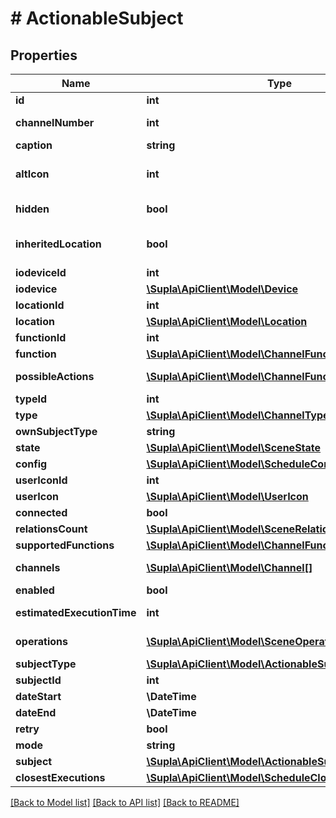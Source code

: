 # # ActionableSubject

## Properties

Name | Type | Description | Notes
------------ | ------------- | ------------- | -------------
**id** | **int** | Identifier | [optional]
**channelNumber** | **int** | Channel ordinal number in its IO Device | [optional]
**caption** | **string** | Caption | [optional]
**altIcon** | **int** | Chosen alternative icon idenifier. Should not be greater than the &#x60;function.maxAlternativeIconIndex&#x60;. | [optional]
**hidden** | **bool** | Whether this scene is shown on client apps or not | [optional]
**inheritedLocation** | **bool** | Whether this channel inherits its IO Device&#39;s location (&#x60;true&#x60;) or not (&#x60;false&#x60;) | [optional]
**iodeviceId** | **int** |  | [optional]
**iodevice** | [**\Supla\ApiClient\Model\Device**](Device.md) |  | [optional]
**locationId** | **int** |  | [optional]
**location** | [**\Supla\ApiClient\Model\Location**](Location.md) |  | [optional]
**functionId** | **int** |  | [optional]
**function** | [**\Supla\ApiClient\Model\ChannelFunction**](ChannelFunction.md) |  | [optional]
**possibleActions** | [**\Supla\ApiClient\Model\ChannelFunctionAction[]**](ChannelFunctionAction.md) | What action can you execute on this subject? | [optional]
**typeId** | **int** |  | [optional]
**type** | [**\Supla\ApiClient\Model\ChannelType**](ChannelType.md) |  | [optional]
**ownSubjectType** | **string** |  | [optional]
**state** | [**\Supla\ApiClient\Model\SceneState**](SceneState.md) |  | [optional]
**config** | [**\Supla\ApiClient\Model\ScheduleConfigEntry[]**](ScheduleConfigEntry.md) |  | [optional]
**userIconId** | **int** |  | [optional]
**userIcon** | [**\Supla\ApiClient\Model\UserIcon**](UserIcon.md) |  | [optional]
**connected** | **bool** |  | [optional]
**relationsCount** | [**\Supla\ApiClient\Model\SceneRelationsCount**](SceneRelationsCount.md) |  | [optional]
**supportedFunctions** | [**\Supla\ApiClient\Model\ChannelFunction[]**](ChannelFunction.md) |  | [optional]
**channels** | [**\Supla\ApiClient\Model\Channel[]**](Channel.md) | Channel group channels, if requested by the &#x60;include&#x60; param | [optional]
**enabled** | **bool** |  | [optional]
**estimatedExecutionTime** | **int** | Estimated execution time for this scene (in milliseconds). | [optional]
**operations** | [**\Supla\ApiClient\Model\SceneOperation[]**](SceneOperation.md) | Scene operations, only if requested in the &#x60;include&#x60; param | [optional]
**subjectType** | [**\Supla\ApiClient\Model\ActionableSubjectTypeNames**](ActionableSubjectTypeNames.md) |  | [optional]
**subjectId** | **int** |  | [optional]
**dateStart** | **\DateTime** |  | [optional]
**dateEnd** | **\DateTime** |  | [optional]
**retry** | **bool** |  | [optional]
**mode** | **string** |  | [optional]
**subject** | [**\Supla\ApiClient\Model\ActionableSubject**](ActionableSubject.md) |  | [optional]
**closestExecutions** | [**\Supla\ApiClient\Model\ScheduleClosestExecutions**](ScheduleClosestExecutions.md) |  | [optional]

[[Back to Model list]](../../README.md#models) [[Back to API list]](../../README.md#endpoints) [[Back to README]](../../README.md)
